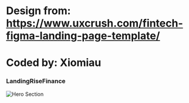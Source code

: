 # Design from: https://www.uxcrush.com/fintech-figma-landing-page-template/

# Coded by: Xiomiau

### LandingRiseFinance

![Hero Section](https://user-images.githubusercontent.com/102442089/204164018-2d8bc6a8-3ab5-4a5e-ba81-94a3df15faca.png)
